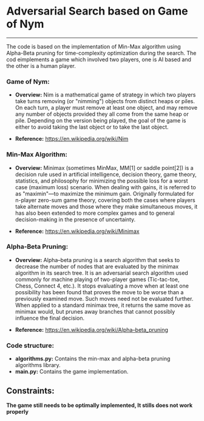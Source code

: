 # Adversarial Search based on Game of Nym
___

The code is based on the implementation of Min-Max algorithm using Alpha-Beta pruning for time-complexity 
optimization during the search. The cod eimplements a game which involved two players, one is AI based and the other is 
a human player.

### Game of Nym: 

* **Overview:** Nim is a mathematical game of strategy in which two players take turns removing (or "nimming") objects from 
distinct heaps or piles. On each turn, a player must remove at least one object, and may remove any number of 
objects provided they all come from the same heap or pile. Depending on the version being played, the goal of the 
game is either to avoid taking the last object or to take the last object.

* **Reference:** https://en.wikipedia.org/wiki/Nim


### Min-Max Algorithm:

* **Overview:** Minimax (sometimes MinMax, MM[1] or saddle point[2]) is a decision rule used in artificial intelligence, decision 
theory, game theory, statistics, and philosophy for minimizing the possible loss for a worst case (maximum loss) 
scenario. When dealing with gains, it is referred to as "maximin"—to maximize the minimum gain. Originally 
formulated for n-player zero-sum game theory, covering both the cases where players take alternate moves and 
those where they make simultaneous moves, it has also been extended to more complex games and to general 
decision-making in the presence of uncertainty.

* **Reference:** https://en.wikipedia.org/wiki/Minimax

### Alpha-Beta Pruning:

* **Overview:** Alpha–beta pruning is a search algorithm that seeks to decrease the number of nodes that are evaluated 
by the minimax algorithm in its search tree. It is an adversarial search algorithm used commonly for machine 
playing of two-player games (Tic-tac-toe, Chess, Connect 4, etc.). It stops evaluating a move when at least one 
possibility has been found that proves the move to be worse than a previously examined move. Such moves need not be 
evaluated further. When applied to a standard minimax tree, it returns the same move as minimax would, but prunes 
away branches that cannot possibly influence the final decision.

* **Reference:** https://en.wikipedia.org/wiki/Alpha–beta_pruning


### Code structure:

* **algorithms.py:** Contains the min-max and alpha-beta pruning algorithms library.
* **main.py:** Contains the game implementation.


## Constraints:

**The game still needs to be optimally implemented, It stills does not work properly**